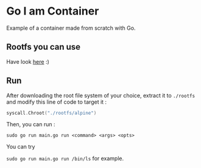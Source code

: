 # Go I am Container

Example of a container made from scratch with Go.

## Rootfs you can use

Have look [here](http://codelectron.com/how-to-get-a-linux-root-filesystem/) :)

## Run

After downloading the root file system of your choice, extract it to `./rootfs` and modify this line of code to target it :

```go
syscall.Chroot("./rootfs/alpine")
```

Then, you can run :

`sudo go run main.go run <command> <args> <opts>`

You can try

`sudo go run main.go run /bin/ls` 
for example.